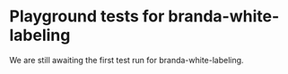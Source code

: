 # Playground tests for branda-white-labeling
We are still awaiting the first test run for branda-white-labeling.
